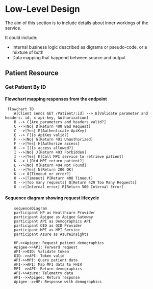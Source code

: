 # Low-Level Design

The aim of this section is to include details about inner workings of the service. 

It could include:

- Internal business logic described as digrams or pseudo-code, or a mixture of both
- Data mapping that happend between source and output

## Patient Resource

### Get Patient By ID

#### Flowchart mapping responses from the endpoint
``` mermaid
 flowchart TD
    A[Client sends GET /Patient/:id] --> B[Validate parameter and headers: id, x-api-key, Authorization]
    B --> C[Are parameters and headers valid?]
    C -->|No| D[Return 400 Bad Request]
    C -->|Yes| E[Authenticate ApiKey]
    E --> F[Is ApiKey valid?]
    F -->|No| G[Return 401 Unauthorized]
    F -->|Yes| H[Authorize access]
    H --> I[Is access allowed?]
    I -->|No| J[Return 403 Forbidden]
    I -->|Yes| K[Call MPI service to retrieve patient]
    K --> L[Did MPI return patient?]
    L -->|No| M[Return 404 Not Found]
    L -->|Yes| N[Return 200 OK]
    K --> O[Timeout or error?]
    O -->|Timeout| P[Return 408 Timeout]
    O -->|Too many requests| Q[Return 429 Too Many Requests]
    O -->|Internal error| R[Return 500 Internal Error] 
```

#### Sequence diagram showing request lifecycle
``` mermaid
 	sequenceDiagram
    participant HP as Healthcare Provider
    participant Apigee as Apigee Gateway
    participant API as Demographics API
    participant OID as OID Provider
    participant MPI as MPI Service
    participant Azure as AzureInsights

    HP->>Apigee: Request patient demographics
    Apigee->>API: Forward request
    API->>OID: Validate token
    OID-->>API: Token valid
    API->>MPI: Query patient data
	API->>API: Map MPI data to FHIR
    MPI-->>API: Return demographics
    API->>Azure: Telemetry data
    API-->>Apigee: Return response
    Apigee-->>HP: Response with demographics 
```